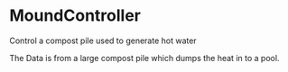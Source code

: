 # MoundController
Control a compost pile used to generate hot water

The Data is from a large compost pile which dumps the heat in to a pool.
